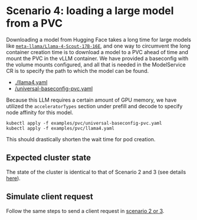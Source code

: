 # Scenario 4: loading a large model from a PVC 

Downloading a model from Hugging Face takes a long time for large models like [`meta-llama/Llama-4-Scout-17B-16E`](https://huggingface.co/meta-llama/Llama-4-Scout-17B-16E), and one way to circumvent the long container creation time is to download a model to a PVC ahead of time and mount the PVC in the vLLM container. We have provided a baseconfig with the volume mounts configured, and all that is needed in the ModelService CR is to specify the path to which the model can be found.

- [./llama4.yaml](./llama4.yaml)
- [/universal-baseconfig-pvc.yaml](./universal-baseconfig-pvc.yaml)

Because this LLM requires a certain amount of GPU memory, we have utilized the `acceleratorTypes` section under prefill and decode to specify node affinity for this model. 

```
kubectl apply -f examples/pvc/universal-baseconfig-pvc.yaml
kubectl apply -f examples/pvc/llama4.yaml
```

This should drastically shorten the wait time for pod creation. 

## Expected cluster state 

The state of the cluster is identical to that of Scenario 2 and 3 (see details [here](../nixl-xpyd/README.md#expected-cluster-state)).

## Simulate client request 

Follow the same steps to send a client request in [scenario 2 or 3](./README.md#simulate-client-request).